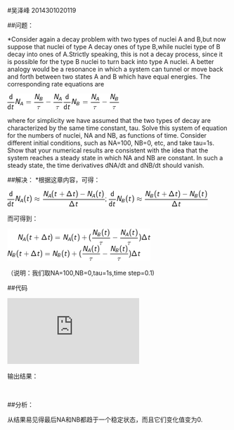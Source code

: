 
#吴泽峰  2014301020119


##问题：

*Consider again a decay problem with two types of nuclei A and B,but now suppose that nuclei of type A decay ones of type B,while 
nuclei type of B decay into ones of A.Strictly speaking, this is not a decay process, since it is possible for the type B nuclei to turn
back into type A nuclei. A better analogy would be a resonance in which a system can tunnel or move back and forth between two states A 
and B which have equal energies. The corresponding rate equations are

![](https://github.com/zefengWu/compuational_physics_N2014301020119/blob/master/CodeCogsEqn.png)

 where for simplicity we have assumed that the two types of decay are characterized by the same time constant, tau. Solve this system of
equation for the numbers of nuclei, NA and NB, as functions of time. Consider different initial conditions, such as NA=100, NB=0, etc,
and take tau=1s. Show that your numerical results are consistent with the idea that the system reaches a steady state in which NA and
NB are constant. In such a steady state, the time derivatives dNA/dt and dNB/dt should vanish.

##解决：
*根据这章内容，可得：

![](https://github.com/zefengWu/compuational_physics_N2014301020119/blob/master/1.png)
 
 而可得到：

![](https://github.com/zefengWu/compuational_physics_N2014301020119/blob/master/3.png)

（说明：我们取NA=100,NB=0,tau=1s,time step=0.1)

##代码

![](https://github.com/zefengWu/compuational_physics_N2014301020119/blob/master/temp.py)

输出结果：

![]()

##分析：

从结果易见得最后NA和NB都趋于一个稳定状态，而且它们变化值变为0.
